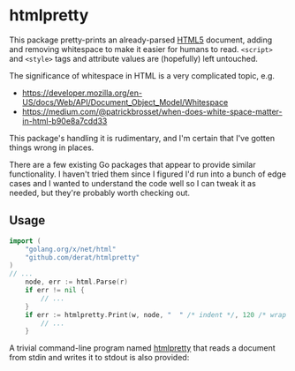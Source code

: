 # htmlpretty

This package pretty-prints an already-parsed [HTML5] document, adding and
removing whitespace to make it easier for humans to read. `<script>` and
`<style>` tags and attribute values are (hopefully) left untouched.

The significance of whitespace in HTML is a very complicated topic, e.g.

*   https://developer.mozilla.org/en-US/docs/Web/API/Document_Object_Model/Whitespace
*   https://medium.com/@patrickbrosset/when-does-white-space-matter-in-html-b90e8a7cdd33

This package's handling it is rudimentary, and I'm certain that I've gotten
things wrong in places.

There are a few existing Go packages that appear to provide similar
functionality. I haven't tried them since I figured I'd run into a bunch of edge
cases and I wanted to understand the code well so I can tweak it as needed, but
they're probably worth checking out.

[HTML5]: https://developer.mozilla.org/en-US/docs/Web/Guide/HTML/HTML5

## Usage

```go
import (
	"golang.org/x/net/html"
	"github.com/derat/htmlpretty"
)
// ...
	node, err := html.Parse(r)
	if err != nil {
		// ...
	}
	if err := htmlpretty.Print(w, node, "  " /* indent */, 120 /* wrap */); err != nil {
		// ...
	}
```

A trivial command-line program named [htmlpretty](./cmd/htmlpretty/main.go) that
reads a document from stdin and writes it to stdout is also provided:

